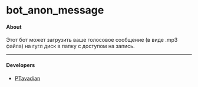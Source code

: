 # bot_anon_message

#### About 
Этот бот может загрузить ваше голосовое сообщение (в виде .mp3 файла) на гугл диск в папку с доступом на запись. 

---


#### Developers

- [PTavadian](https://github.com/PTavadian)